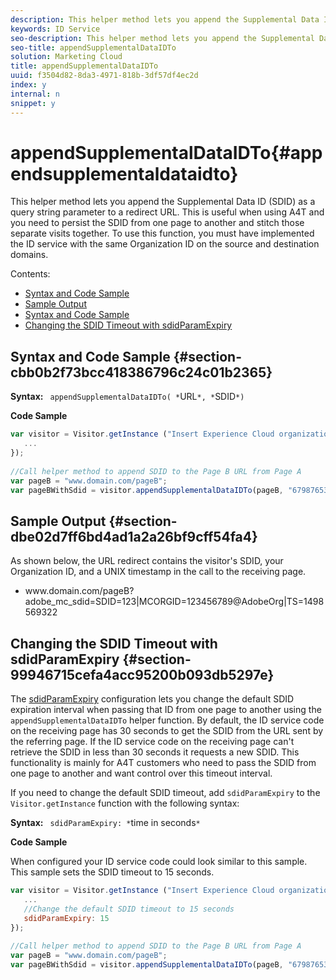 ```yaml
---
description: This helper method lets you append the Supplemental Data ID (SDID) as a query string parameter to a redirect URL. This is useful when using A4T and you need to persist the SDID from one page to another and stitch those separate visits together. To use this function, you must have implemented the ID service with the same Organization ID on the source and destination domains.
keywords: ID Service
seo-description: This helper method lets you append the Supplemental Data ID (SDID) as a query string parameter to a redirect URL. This is useful when using A4T and you need to persist the SDID from one page to another and stitch those separate visits together. To use this function, you must have implemented the ID service with the same Organization ID on the source and destination domains.
seo-title: appendSupplementalDataIDTo
solution: Marketing Cloud
title: appendSupplementalDataIDTo
uuid: f3504d82-8da3-4971-818b-3df57df4ec2d
index: y
internal: n
snippet: y
---
```


# appendSupplementalDataIDTo{#appendsupplementaldataidto}

This helper method lets you append the Supplemental Data ID (SDID) as a query string parameter to a redirect URL. This is useful when using A4T and you need to persist the SDID from one page to another and stitch those separate visits together. To use this function, you must have implemented the ID service with the same Organization ID on the source and destination domains.

 Contents:

<ul class="simplelist"> 
 <li> <a href="../../mcvid-library/mcvid-get-set/mcvid-appendsupplementaldataidto.md#section-cbb0b2f73bcc418386796c24c01b2365" format="dita" scope="local"> Syntax and Code Sample </a> </li> 
 <li> <a href="../../mcvid-library/mcvid-get-set/mcvid-appendsupplementaldataidto.md#section-dbe02d7ff6bd4ad1a2a26bf9cff54fa4" format="dita" scope="local"> Sample Output </a> </li> 
 <li> <a href="../../mcvid-library/mcvid-get-set/mcvid-appendsupplementaldataidto.md#section-cbb0b2f73bcc418386796c24c01b2365" format="dita" scope="local"> Syntax and Code Sample </a> </li> 
 <li> <a href="../../mcvid-library/mcvid-get-set/mcvid-appendsupplementaldataidto.md#section-99946715cefa4acc95200b093db5297e" format="dita" scope="local"> Changing the SDID Timeout with sdidParamExpiry </a> </li> 
</ul>

## Syntax and Code Sample {#section-cbb0b2f73bcc418386796c24c01b2365}

**Syntax:** ` appendSupplementalDataIDTo( *`URL`*, *`SDID`*)`

**Code Sample**

```js
var visitor = Visitor.getInstance ("Insert Experience Cloud organization ID here",{ 
   ... 
}); 
 
//Call helper method to append SDID to the Page B URL from Page A 
var pageB = "www.domain.com/pageB"; 
var pageBWithSdid = visitor.appendSupplementalDataIDTo(pageB, "67987653465787219");

```

## Sample Output {#section-dbe02d7ff6bd4ad1a2a26bf9cff54fa4}

As shown below, the URL redirect contains the visitor's SDID, your Organization ID, and a UNIX timestamp in the call to the receiving page.

<ul class="simplelist"> 
 <li> <span class="codeph"> www.domain.com/pageB?adobe_mc_sdid=SDID=123|MCORGID=123456789@AdobeOrg|TS=1498569322 </span> </li> 
</ul>

## Changing the SDID Timeout with sdidParamExpiry {#section-99946715cefa4acc95200b093db5297e}

The [sdidParamExpiry](../../mcvid-library/mcvid-function-vars/mcvid-sdidparamexpiry.md#reference-cef3fd03c43b4772b2422e220b40a458) configuration lets you change the default SDID expiration interval when passing that ID from one page to another using the `appendSupplementalDataIDTo` helper function. By default, the ID service code on the receiving page has 30 seconds to get the SDID from the URL sent by the referring page. If the ID service code on the receiving page can't retrieve the SDID in less than 30 seconds it requests a new SDID. This functionality is mainly for A4T customers who need to pass the SDID from one page to another and want control over this timeout interval.

If you need to change the default SDID timeout, add `sdidParamExpiry` to the `Visitor.getInstance` function with the following syntax:

**Syntax:** ` sdidParamExpiry: *`time in seconds`*`

**Code Sample**

When configured your ID service code could look similar to this sample. This sample sets the SDID timeout to 15 seconds.

```js
var visitor = Visitor.getInstance ("Insert Experience Cloud organization ID here",{ 
   ... 
   //Change the default SDID timeout to 15 seconds 
   sdidParamExpiry: 15 
}); 
 
//Call helper method to append SDID to the Page B URL from Page A 
var pageB = "www.domain.com/pageB"; 
var pageBWithSdid = visitor.appendSupplementalDataIDTo(pageB, "67987653465787219"); 

```

